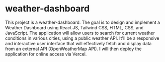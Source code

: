 # weather-dashboard
This project is a weather-dashboard. The goal is to design and implement a Weather Dashboard using React JS, Tailwind CSS, HTML, CSS, and JavaScript. The application will allow users to search for current weather conditions in various cities, using a public weather API. It'll be a responsive and interactive user interface that will effectively fetch and display data from an external API (OpenWeatherMap API). I will then deploy the application for online access via Vercel.
